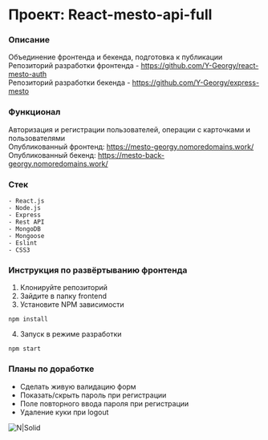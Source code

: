 # Проект: React-mesto-api-full

### Описание
Объединение фронтенда и бекенда, подготовка к публикации  
Репозиторий разработки фронтенда - https://github.com/Y-Georgy/react-mesto-auth  
Репозиторий разработки бекенда - https://github.com/Y-Georgy/express-mesto  

### Функционал
Авторизация и регистрации пользователей, операции с карточками и пользователями  
Опубликованный фронтенд: https://mesto-georgy.nomoredomains.work/  
Опубликованный бекенд: https://mesto-back-georgy.nomoredomains.work/

### Стек

```
- React.js
- Node.js
- Express
- Rest API
- MongoDB
- Mongoose
- Eslint
- CSS3
```

### Инструкция по развёртыванию фронтенда
1. Клонируйте репозиторий
2. Зайдите в папку frontend
3. Установите NPM зависимости
```
npm install
```
4. Запуск в режиме разработки
```
npm start
```

### Планы по доработке 

- Сделать живую валидацию форм
- Показать/скрыть пароль при регистрации
- Поле повторного ввода пароля при регистрации
- Удаление куки при logout

![N|Solid](https://img.shields.io/badge/-©%202021-red)
